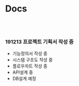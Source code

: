 # Docs


<br>

<br>

### 191213 프로젝트 기획서 작성 중
 - 기능정의서 작성 중
 - 시스템 구조도 작성 중
 - 플로우차트 작성 중
 - API설계 중
 - DB설계 예정

